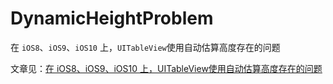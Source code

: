 # DynamicHeightProblem

在 `iOS8`、`iOS9`、`iOS10` 上，`UITableView`使用自动估算高度存在的问题

文章见：[在 iOS8、iOS9、iOS10 上，UITableView使用自动估算高度存在的问题](https://jiar.me/#/article/40)